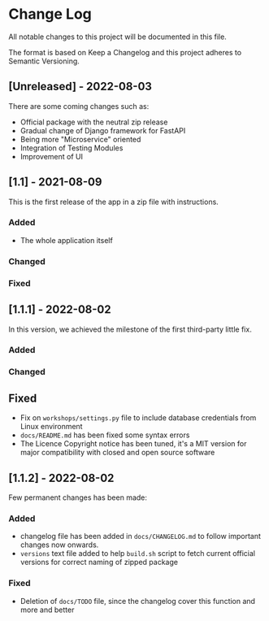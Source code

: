 # Change Log

All notable changes to this project will be documented in this file.

The format is based on Keep a Changelog and this project adheres to Semantic Versioning.

## [Unreleased] - 2022-08-03

There are some coming changes such as:
- Official package with the neutral zip release
- Gradual change of Django framework for FastAPI
- Being more "Microservice" oriented
- Integration of Testing Modules
- Improvement of UI

## [1.1] - 2021-08-09
This is the first release of the app in a zip file with instructions.

### Added
- The whole application itself

### Changed

### Fixed

## [1.1.1] - 2022-08-02
In this version, we achieved the milestone of the first third-party little fix.

### Added
### Changed
## Fixed
- Fix on `workshops/settings.py` file to include database credentials from Linux environment
- `docs/README.md` has been fixed some syntax errors
- The Licence Copyright notice has been tuned, it's a MIT version for major compatibility with closed and open source software

## [1.1.2] - 2022-08-02
Few permanent changes has been made:

### Added
- changelog file has been added in `docs/CHANGELOG.md` to follow important changes now onwards.
- `versions` text file added to help `build.sh` script to fetch current official versions for correct naming of zipped package

### Fixed
- Deletion of `docs/TODO` file, since the changelog cover this function and more and better

